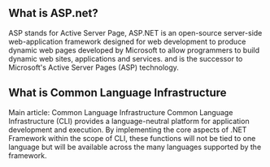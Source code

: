 ## What is ASP.net? 
ASP stands for Active Server Page, ASP.NET is an open-source server-side web-application framework designed for web development to produce dynamic web pages developed by Microsoft to allow programmers to build dynamic web sites, applications and services. and is the successor to Microsoft's Active Server Pages (ASP) technology.
## What is Common Language Infrastructure
Main article: Common Language Infrastructure
Common Language Infrastructure (CLI) provides a language-neutral platform for application development and execution. By implementing the core aspects of .NET Framework within the scope of CLI, these functions will not be tied to one language but will be available across the many languages supported by the framework.